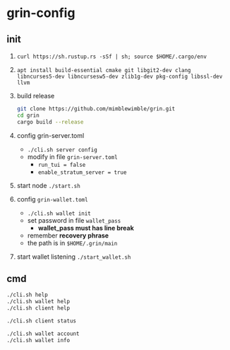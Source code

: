 # grin-config

## init

1. `curl https://sh.rustup.rs -sSf | sh; source $HOME/.cargo/env`

1. `apt install build-essential cmake git libgit2-dev clang libncurses5-dev libncursesw5-dev zlib1g-dev pkg-config libssl-dev llvm`

1. build release
    ```bash
    git clone https://github.com/mimblewimble/grin.git
    cd grin
    cargo build --release
    ```

1. config grin-server.toml
    - `./cli.sh server config`
    - modify in file `grin-server.toml`
        - `run_tui = false`
        - `enable_stratum_server = true`

1. start node `./start.sh`

1. config `grin-wallet.toml`
    - `./cli.sh wallet init`
    - set password in file `wallet_pass`
        - **wallet_pass must has line break**
    - remember **recovery phrase**
    - the path is in `$HOME/.grin/main`

1. start wallet listening `./start_wallet.sh`

## cmd

```bash
./cli.sh help
./cli.sh wallet help
./cli.sh client help

./cli.sh client status

./cli.sh wallet account
./cli.sh wallet info
```
